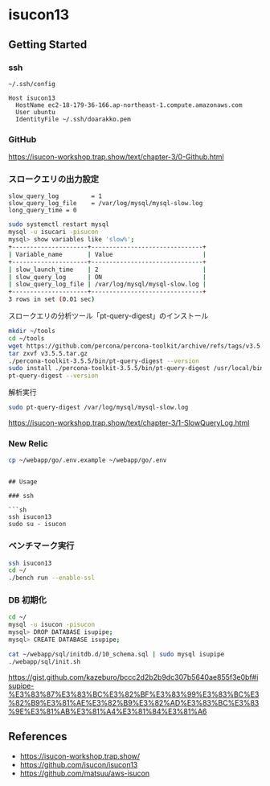 # isucon13

## Getting Started

### ssh

`~/.ssh/config`

```
Host isucon13
  HostName ec2-18-179-36-166.ap-northeast-1.compute.amazonaws.com
  User ubuntu
  IdentityFile ~/.ssh/doarakko.pem
```

### GitHub

https://isucon-workshop.trap.show/text/chapter-3/0-Github.html

### スロークエリの出力設定

```
slow_query_log         = 1
slow_query_log_file    = /var/log/mysql/mysql-slow.log
long_query_time = 0
```

```sh
sudo systemctl restart mysql
mysql -u isucari -pisucon
mysql> show variables like 'slow%';
+---------------------+-------------------------------+
| Variable_name       | Value                         |
+---------------------+-------------------------------+
| slow_launch_time    | 2                             |
| slow_query_log      | ON                            |
| slow_query_log_file | /var/log/mysql/mysql-slow.log |
+---------------------+-------------------------------+
3 rows in set (0.01 sec)
```

スロークエリの分析ツール「pt-query-digest」のインストール

```sh
mkdir ~/tools
cd ~/tools
wget https://github.com/percona/percona-toolkit/archive/refs/tags/v3.5.5.tar.gz
tar zxvf v3.5.5.tar.gz
./percona-toolkit-3.5.5/bin/pt-query-digest --version
sudo install ./percona-toolkit-3.5.5/bin/pt-query-digest /usr/local/bin
pt-query-digest --version
```

解析実行

```sh
sudo pt-query-digest /var/log/mysql/mysql-slow.log
```

https://isucon-workshop.trap.show/text/chapter-3/1-SlowQueryLog.html

### New Relic

```sh
cp ~/webapp/go/.env.example ~/webapp/go/.env
```
```

## Usage

### ssh

```sh
ssh isucon13
sudo su - isucon
```

### ベンチマーク実行

```sh
ssh isucon13
cd ~/
./bench run --enable-ssl
```

### DB 初期化

```sh
cd ~/
mysql -u isucon -pisucon
mysql> DROP DATABASE isupipe;
mysql> CREATE DATABASE isupipe;

cat ~/webapp/sql/initdb.d/10_schema.sql | sudo mysql isupipe
./webapp/sql/init.sh
```

https://gist.github.com/kazeburo/bccc2d2b2b9dc307b5640ae855f3e0bf#isupipe-%E3%83%87%E3%83%BC%E3%82%BF%E3%83%99%E3%83%BC%E3%82%B9%E3%81%AE%E3%82%B9%E3%82%AD%E3%83%BC%E3%83%9E%E3%81%AB%E3%81%A4%E3%81%84%E3%81%A6

## References

- https://isucon-workshop.trap.show/
- https://github.com/isucon/isucon13
- https://github.com/matsuu/aws-isucon
